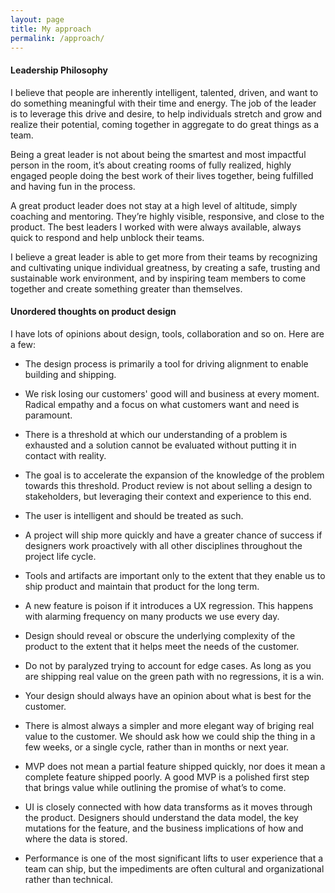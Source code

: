 ```yaml
---
layout: page
title: My approach
permalink: /approach/
---
```


#### Leadership Philosophy

I believe that people are inherently intelligent, talented, driven, and want to do something meaningful with their time and energy. The job of the leader is to leverage this drive and desire, to help individuals stretch and grow and realize their potential, coming together in aggregate to do great things as a team. 

Being a great leader is not about being the smartest and most impactful person in the room, it’s about creating rooms of fully realized, highly engaged people doing the best work of their lives together, being fulfilled and having fun in the process.

A great product leader does not stay at a high level of altitude, simply coaching and mentoring. They’re highly visible, responsive, and close to the product. The best leaders I worked with were always available, always quick to respond and help unblock their teams.

I believe a great leader is able to get more from their teams by recognizing and cultivating unique individual greatness, by creating a safe, trusting and sustainable work environment, and by inspiring team members to come together and create something greater than themselves.



#### Unordered thoughts on product design

I have lots of opinions about design, tools, collaboration and so on. Here are a few:

- The design process is primarily a tool for driving alignment to enable building and shipping.

- We risk losing our customers' good will and business at every moment. Radical empathy and a focus on what customers want and need is paramount.

- There is a threshold at which our understanding of a problem is exhausted and a solution cannot be evaluated without putting it in contact with reality.

- The goal is to accelerate the expansion of the knowledge of the problem towards this threshold. Product review is not about selling a design to stakeholders, but leveraging their context and experience to this end.

- The user is intelligent and should be treated as such.

- A project will ship more quickly and have a greater chance of success if designers work proactively with all other disciplines throughout the project life cycle.

- Tools and artifacts are important only to the extent that they enable us to ship product and maintain that product for the long term.

- A new feature is poison if it introduces a UX regression. This happens with alarming frequency on many products we use every day.

- Design should reveal or obscure the underlying complexity of the product to the extent that it helps meet the needs of the customer.

- Do not by paralyzed trying to account for edge cases. As long as you are shipping real value on the green path with no regressions, it is a win.

- Your design should always have an opinion about what is best for the customer.

- There is almost always a simpler and more elegant way of briging real value to the customer. We should ask how we could ship the thing in a few weeks, or a single cycle, rather than in months or next year.

- MVP does not mean a partial feature shipped quickly, nor does it mean a complete feature shipped poorly. A good MVP is a polished first step that brings value while outlining the promise of what’s to come.

- UI is closely connected with how data transforms as it moves through the product. Designers should understand the data model, the key mutations for the feature, and the business implications of how and where the data is stored.

- Performance is one of the most significant lifts to user experience that a team can ship, but the impediments are often cultural and organizational rather than technical.
